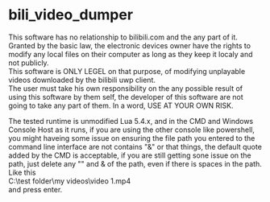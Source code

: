 # bili_video_dumper


This software has no relationship to bilibili.com and the any part of it.  
Granted by the basic law, the electronic devices owner have the rights to modify any local files on their computer as long as they keep it localy and not publicly.  
This software is ONLY LEGEL on that purpose, of modifying unplayable videos downloaded by the bilibili uwp client.  
The user must take his own responsibility on the any possible result of using this software by them self, the developer of this software are not going to take any part of them. In a word, USE AT YOUR OWN RISK.  
  
The tested runtime is unmodified Lua 5.4.x, and in the CMD and Windows Console Host as it runs, if you are using the other console like powershell, you might haveing some issue on ensuring the file path you entered to the command line interface are not contains "&" or that things, the default quote added by the CMD is acceptable, if you are still getting sone issue on the path, just delete any "" and & of the path, even if there is spaces in the path. Like this  
C:\test folder\my videos\video 1.mp4  
and press enter.
